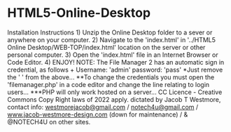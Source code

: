 # HTML5-Online-Desktop
Installation Instructions  1) Unzip the Online Desktop folder to a sever or anywhere on your computer. 2) Navigate to the 'index.html' in '../HTML5 Online Desktop/WEB-TOP/index.html' location on the server or other personal computer. 3) Open the 'index.html' file in an Internet Browser or Code Editor. 4) ENJOY!  NOTE: The File Manager 2 has an automatic sign in credential, as follows + Username: 'admin' password: 'pass' *Just remove the ' ' from the above... **To change the credentials you must open the 'filemanager.php' in a code editor and change the line relating to login users... ***PHP will only work hosted on a server...  CC Licence - Creative Commons Copy Right laws of 2022 apply. dictated by Jacob T Westmore, contact info: westmorejacob@gmail.com / notech4u@gmail.com / www.jacob-westmore-design.com (down for maintenance) / &amp; @NOTECH4U on other sites.
